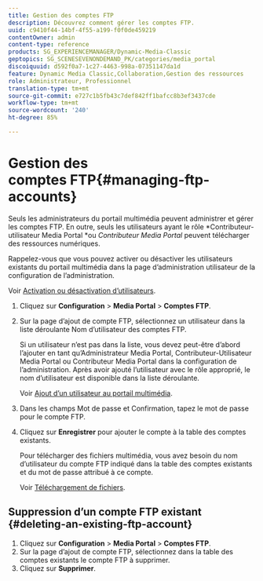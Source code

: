 ```yaml
---
title: Gestion des comptes FTP
description: Découvrez comment gérer les comptes FTP.
uuid: c9410f44-14bf-4f55-a199-f0f0de459219
contentOwner: admin
content-type: reference
products: SG_EXPERIENCEMANAGER/Dynamic-Media-Classic
geptopics: SG_SCENESEVENONDEMAND_PK/categories/media_portal
discoiquuid: d592f0a7-1c27-4463-998a-07351147da1d
feature: Dynamic Media Classic,Collaboration,Gestion des ressources
role: Administrateur, Professionnel
translation-type: tm+mt
source-git-commit: e727c1b5fb43c7def842ff1bafcc8b3ef3437cde
workflow-type: tm+mt
source-wordcount: '240'
ht-degree: 85%

---
```



# Gestion des comptes FTP{#managing-ftp-accounts}

Seuls les administrateurs du portail multimédia peuvent administrer et gérer les comptes FTP. En outre, seuls les utilisateurs ayant le rôle *Contributeur-utilisateur Media Portal *ou *Contributeur Media Portal* peuvent télécharger des ressources numériques.

Rappelez-vous que vous pouvez activer ou désactiver les utilisateurs existants du portail multimédia dans la page d’administration utilisateur de la configuration de l’administration.

Voir [Activation ou désactivation d’utilisateurs](administration-setup.md#activating_or_deactivating_users).

1. Cliquez sur **Configuration** > **Media Portal** > **Comptes FTP**.
1. Sur la page d’ajout de compte FTP, sélectionnez un utilisateur dans la liste déroulante Nom d’utilisateur des comptes FTP.

   Si un utilisateur n’est pas dans la liste, vous devez peut-être d’abord l’ajouter en tant qu’Administrateur Media Portal, Contributeur-Utilisateur Media Portal ou Contributeur Media Portal dans la configuration de l’administration. Après avoir ajouté l’utilisateur avec le rôle approprié, le nom d’utilisateur est disponible dans la liste déroulante.

   Voir [Ajout d’un utilisateur au portail multimédia](adding-media-portal-users.md#adding_a_media_portal_user).

1. Dans les champs Mot de passe et Confirmation, tapez le mot de passe pour le compte FTP.
1. Cliquez sur **Enregistrer** pour ajouter le compte à la table des comptes existants.

   Pour télécharger des fichiers multimédia, vous avez besoin du nom d’utilisateur du compte FTP indiqué dans la table des comptes existants et du mot de passe attribué à ce compte.

   Voir [Téléchargement de fichiers](uploading-files.md#uploading_files).

## Suppression d’un compte FTP existant  {#deleting-an-existing-ftp-account}

1. Cliquez sur **Configuration** > **Media Portal** > **Comptes FTP**.
1. Sur la page d’ajout de compte FTP, sélectionnez dans la table des comptes existants le compte FTP à supprimer.
1. Cliquez sur **Supprimer**.

